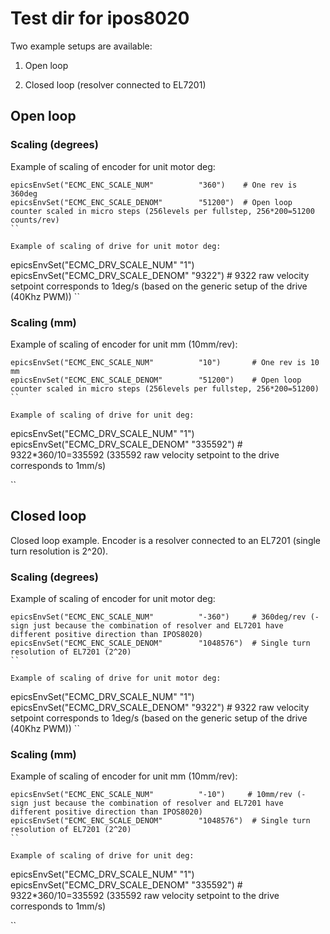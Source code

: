 # Test dir for ipos8020
Two example setups are available:

1. Open loop

2. Closed loop (resolver connected to EL7201)

## Open loop

### Scaling (degrees)

Example of scaling of encoder for unit motor deg:

```
epicsEnvSet("ECMC_ENC_SCALE_NUM"          "360")    # One rev is 360deg
epicsEnvSet("ECMC_ENC_SCALE_DENOM"        "51200")  # Open loop counter scaled in micro steps (256levels per fullstep, 256*200=51200 counts/rev)  
``

Example of scaling of drive for unit motor deg:

```
epicsEnvSet("ECMC_DRV_SCALE_NUM"          "1")
epicsEnvSet("ECMC_DRV_SCALE_DENOM"        "9322")   # 9322 raw velocity setpoint corresponds to 1deg/s (based on the generic setup of the drive (40Khz PWM))
``

### Scaling (mm)

Example of scaling of encoder for unit mm (10mm/rev):

```
epicsEnvSet("ECMC_ENC_SCALE_NUM"          "10")       # One rev is 10 mm
epicsEnvSet("ECMC_ENC_SCALE_DENOM"        "51200")    # Open loop counter scaled in micro steps (256levels per fullstep, 256*200=51200)
``

Example of scaling of drive for unit deg:

```
epicsEnvSet("ECMC_DRV_SCALE_NUM"          "1")
epicsEnvSet("ECMC_DRV_SCALE_DENOM"        "335592")   # 9322*360/10=335592 (335592 raw velocity setpoint to the drive corresponds to 1mm/s)  

``

## Closed loop

Closed loop example. Encoder is a resolver connected to an EL7201 (single turn resolution is 2^20).

### Scaling (degrees)

Example of scaling of encoder for unit motor deg:

```
epicsEnvSet("ECMC_ENC_SCALE_NUM"          "-360")     # 360deg/rev (- sign just because the combination of resolver and EL7201 have different positive direction than IPOS8020)
epicsEnvSet("ECMC_ENC_SCALE_DENOM"        "1048576")  # Single turn resolution of EL7201 (2^20) 
``

Example of scaling of drive for unit motor deg:

```
epicsEnvSet("ECMC_DRV_SCALE_NUM"          "1")
epicsEnvSet("ECMC_DRV_SCALE_DENOM"        "9322")   # 9322 raw velocity setpoint corresponds to 1deg/s (based on the generic setup of the drive (40Khz PWM))
``

### Scaling (mm)

Example of scaling of encoder for unit mm (10mm/rev):

```
epicsEnvSet("ECMC_ENC_SCALE_NUM"          "-10")     # 10mm/rev (- sign just because the combination of resolver and EL7201 have different positive direction than IPOS8020)
epicsEnvSet("ECMC_ENC_SCALE_DENOM"        "1048576")  # Single turn resolution of EL7201 (2^20) 
``

Example of scaling of drive for unit deg:

```
epicsEnvSet("ECMC_DRV_SCALE_NUM"          "1")
epicsEnvSet("ECMC_DRV_SCALE_DENOM"        "335592")   # 9322*360/10=335592 (335592 raw velocity setpoint to the drive corresponds to 1mm/s)  

``

